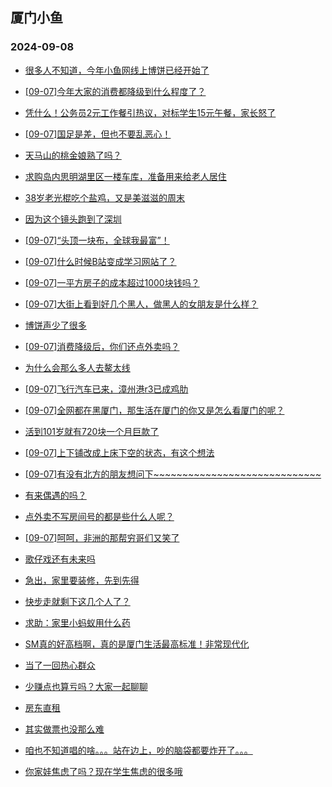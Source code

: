 ## 厦门小鱼 
### 2024-09-08

+ [很多人不知道，今年小鱼网线上博饼已经开始了](http://bbs.xmfish.com/read-htm-tid-18240785.html)

+ [[09-07]今年大家的消费都降级到什么程度了？](http://bbs.xmfish.com/read-htm-tid-18240857.html)

+ [凭什么！公务员2元工作餐引热议，对标学生15元午餐，家长怒了](http://bbs.xmfish.com/read-htm-tid-18240957.html)

+ [[09-07]国足是差，但也不要乱恶心！](http://bbs.xmfish.com/read-htm-tid-18240865.html)

+ [天马山的桃金娘熟了吗？](http://bbs.xmfish.com/read-htm-tid-18240863.html)

+ [求购岛内思明湖里区一楼车库，准备用来给老人居住](http://bbs.xmfish.com/read-htm-tid-18240801.html)

+ [38岁老光棍吃个盐鸡，又是美滋滋的周末](http://bbs.xmfish.com/read-htm-tid-18240941.html)

+ [因为这个镜头跑到了深圳](http://bbs.xmfish.com/read-htm-tid-18240847.html)

+ [[09-07]“头顶一块布，全球我最富”！](http://bbs.xmfish.com/read-htm-tid-18240826.html)

+ [[09-07]什么时候B站变成学习网站了？](http://bbs.xmfish.com/read-htm-tid-18240844.html)

+ [[09-07]一平方房子的成本超过1000块钱吗？](http://bbs.xmfish.com/read-htm-tid-18240942.html)

+ [[09-07]大街上看到好几个黑人，做黑人的女朋友是什么样？](http://bbs.xmfish.com/read-htm-tid-18241022.html)

+ [博饼声少了很多](http://bbs.xmfish.com/read-htm-tid-18240989.html)

+ [[09-07]消费降级后，你们还点外卖吗？](http://bbs.xmfish.com/read-htm-tid-18240859.html)

+ [为什么会那么多人去鳌太线](http://bbs.xmfish.com/read-htm-tid-18241081.html)

+ [[09-07]飞行汽车已来，漳州港r3已成鸡肋](http://bbs.xmfish.com/read-htm-tid-18241035.html)

+ [[09-07]全网都在黑厦门，那生活在厦门的你又是怎么看厦门的呢？](http://bbs.xmfish.com/read-htm-tid-18241024.html)

+ [活到101岁就有720块一个月巨款了](http://bbs.xmfish.com/read-htm-tid-18241030.html)

+ [[09-07]上下铺改成上床下空的状态，有这个想法](http://bbs.xmfish.com/read-htm-tid-18240975.html)

+ [[09-07]有没有北方的朋友想问下~~~~~~~~~~~~~~~~~~~~~~~~~~~~~](http://bbs.xmfish.com/read-htm-tid-18241028.html)

+ [有来偶遇的吗？](http://bbs.xmfish.com/read-htm-tid-18240965.html)

+ [点外卖不写房间号的都是些什么人呢？](http://bbs.xmfish.com/read-htm-tid-18240979.html)

+ [[09-07]呵呵，非洲的那帮穷哥们又笑了](http://bbs.xmfish.com/read-htm-tid-18241029.html)

+ [歌仔戏还有未来吗](http://bbs.xmfish.com/read-htm-tid-18241065.html)

+ [急出，家里要装修，先到先得](http://bbs.xmfish.com/read-htm-tid-18241100.html)

+ [快步走就剩下这几个人了？](http://bbs.xmfish.com/read-htm-tid-18241005.html)

+ [求助：家里小蚂蚁用什么药](http://bbs.xmfish.com/read-htm-tid-18241049.html)

+ [SM真的好高档啊，真的是厦门生活最高标准！非常现代化](http://bbs.xmfish.com/read-htm-tid-18241177.html)

+ [当了一回热心群众](http://bbs.xmfish.com/read-htm-tid-18241054.html)

+ [少赚点也算亏吗？大家一起聊聊](http://bbs.xmfish.com/read-htm-tid-18241197.html)

+ [房东直租](http://bbs.xmfish.com/read-htm-tid-18241190.html)

+ [其实做票也没那么难](http://bbs.xmfish.com/read-htm-tid-18241055.html)

+ [咱也不知道唱的啥。。。站在边上，吵的脑袋都要炸开了。。。](http://bbs.xmfish.com/read-htm-tid-18241045.html)

+ [你家娃焦虑了吗？现在学生焦虑的很多哦](http://bbs.xmfish.com/read-htm-tid-18241193.html)

